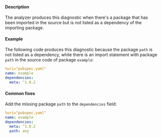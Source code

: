 #### Description

The analyzer produces this diagnostic when there's a package that has been
imported in the source but is not listed as a dependency of the
importing package.

#### Example

The following code produces this diagnostic because the package `path` is
not listed as a dependency, while there is an import statement
with package `path` in the source code of package `example`:

```yaml
%uri="pubspec.yaml"
name: example
dependencies:
  meta: ^1.0.2
```

#### Common fixes

Add the missing package `path` to the `dependencies` field:

```yaml
%uri="pubspec.yaml"
name: example
dependencies:
  meta: ^1.0.2
  path: any
```